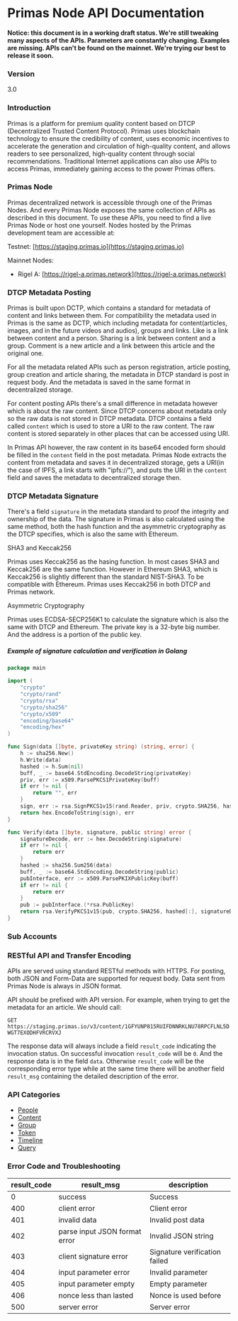 # Primas Node API Documentation

**Notice: this document is in a working draft status.
We're still tweaking many aspects of the APIs.
Parameters are constantly changing. Examples are missing.
APIs can't be found on the mainnet.
We're trying our best to release it soon.**

### Version

3.0

### Introduction

Primas is a platform for premium quality content based on DTCP (Decentralized Trusted Content Protocol).
Primas uses blockchain technology to ensure the credibility of content, 
uses economic incentives to accelerate the generation and circulation of high-quality content,
and allows readers to see personalized, high-quality content through social recommendations.
Traditional Internet applications can also use APIs to access Primas,
immediately gaining access to the power Primas offers.

### Primas Node

Primas decentralized network is accessible through one of the Primas Nodes.
And every Primas Node exposes the same collection of APIs as described in this document.
To use these APIs, you need to find a live Primas Node or host one yourself.
Nodes hosted by the Primas development team are accessible at:

Testnet: [https://staging.primas.io](https://staging.primas.io)

Mainnet Nodes:

* Rigel A: [https://rigel-a.primas.network](https://rigel-a.primas.network)

### DTCP Metadata Posting

Primas is built upon DCTP, which contains a standard for metadata of content and links between them.
For compatibility the metadata used in Primas is the same as DCTP,
which including metadata for content(articles, images, and in the future videos and audios),
groups and links. Like is a link between content and a person. Sharing is a link between content
and a group. Comment is a new article and a link between this article and the original one.

For all the metadata related APIs such as person registration, article posting, group creation and article sharing,
the metadata in DTCP standard is post in request body. And the metadata is saved
in the same format in decentralized storage.

For content posting APIs there's a small difference in metadata however
which is about the raw content. Since DTCP concerns about metadata only so the raw data
is not stored in DTCP metadata. DTCP contains a field called `content` which is used
to store a URI to the raw content. The raw content is stored separately in other places
that can be accessed using URI.

In Primas API however, the raw content in its base64 encoded form should be filled in the `content`
field in the post metadata. Primas Node extracts the content from metadata
and saves it in decentralized storage, gets a URI(in the case of IPFS, a link starts with "ipfs://"),
and puts the URI in the `content` field and saves the metadata to decentralized storage then.

### DTCP Metadata Signature

There's a field `signature` in the metadata standard to proof the integrity and ownership of the data.
The signature in Primas is also calculated using the same method, both the hash function and
the asymmetric cryptography as the DTCP specifies, which is also the same with Ethereum.

SHA3 and Keccak256

Primas uses Keccak256 as the hasing function. In most cases SHA3 and Keccak256 are the same function.
However in Ethereum SHA3, which is Keccak256 is slightly different than the standard NIST-SHA3.
To be compatible with Ethereum. Primas uses Keccak256 in both DTCP and Primas network.

Asymmetric Cryptography

Primas uses ECDSA-SECP256K1 to calculate the signature which is also the same with DTCP and Ethereum.
The private key is a 32-byte big number. And the address is a portion of the public key.

##### Example of signature calculation and verification in Golang

```go
package main

import (
	"crypto"
	"crypto/rand"
	"crypto/rsa"
	"crypto/sha256"
	"crypto/x509"
	"encoding/base64"
	"encoding/hex"
)

func Sign(data []byte, privateKey string) (string, error) {
	h := sha256.New()
	h.Write(data)
	hashed := h.Sum(nil)
	buff, _ := base64.StdEncoding.DecodeString(privateKey)
	priv, err := x509.ParsePKCS1PrivateKey(buff)
	if err != nil {
		return "", err
	}
	sign, err := rsa.SignPKCS1v15(rand.Reader, priv, crypto.SHA256, hashed)
	return hex.EncodeToString(sign), err
}

func Verify(data []byte, signature, public string) error {
	signatureDecode, err := hex.DecodeString(signature)
	if err != nil {
		return err
	}
	hashed := sha256.Sum256(data)
	buff, _ := base64.StdEncoding.DecodeString(public)
	pubInterface, err := x509.ParsePKIXPublicKey(buff)
	if err != nil {
		return err
	}
	pub := pubInterface.(*rsa.PublicKey)
	return rsa.VerifyPKCS1v15(pub, crypto.SHA256, hashed[:], signatureDecode)
}
```

### Sub Accounts


### RESTful API and Transfer Encoding

APIs are served using standard RESTful methods with HTTPS. For posting, both JSON and Form-Data are
supported for request body. Data sent from Primas Node is always in JSON format.

API should be prefixed with API version. For example, when trying to get the metadata for an article.
We should call:

`GET https://staging.primas.io/v3/content/1GFYUNP815RUIFDNNRKLNU78RPCFLNL5DWGT7EXODHFVRCRVXJ`

The response data will always include a field `result_code` indicating the invocation status.
On successful invocation `result_code` will be `0`. And the response data is in the field `data`. Otherwise `result_code` will be the corresponding
error type while at the same time there will be another field `result_msg` containing the detailed
description of the error.

### API Categories

* [People](./people.md)
* [Content](./content.md)
* [Group](./group.md)
* [Token](./token.md)
* [Timeline](./timeline.md)
* [Query](./query.md)

### Error Code and Troubleshooting

| result_code	| result_msg | description |
| ------------ | ------------- | ------------- |
| 0	| success | Success|
| 400 | client error | Client error|
| 401	| invalid data | Invalid post data |
| 402 | parse input JSON format error | Invalid JSON string |
| 403 | client signature error | Signature verification failed |
| 404	| input parameter error | Invalid parameter |
| 405	| input parameter empty | Empty parameter |
| 406	| nonce less than lasted | Nonce is used before |
| 500	| server error | Server error |